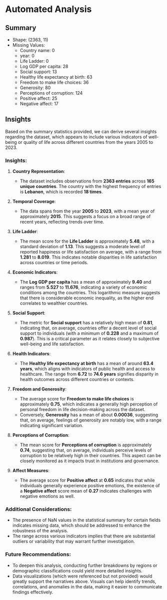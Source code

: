# Automated Analysis

## Summary
- Shape: (2363, 11)
- Missing Values:
  - Country name: 0
  - year: 0
  - Life Ladder: 0
  - Log GDP per capita: 28
  - Social support: 13
  - Healthy life expectancy at birth: 63
  - Freedom to make life choices: 36
  - Generosity: 80
  - Perceptions of corruption: 124
  - Positive affect: 25
  - Negative affect: 17

## Insights
Based on the summary statistics provided, we can derive several insights regarding the dataset, which appears to include various indicators of well-being or quality of life across different countries from the years 2005 to 2023.

### Insights:

1. **Country Representation**:
   - The dataset includes observations from **2363 entries** across **165 unique countries**. The country with the highest frequency of entries is **Lebanon**, which is recorded **18 times**.

2. **Temporal Coverage**:
   - The data spans from the year **2005** to **2023**, with a mean year of approximately **2015**. This suggests a focus on a broad range of recent years, reflecting trends over time.

3. **Life Ladder**:
   - The mean score for the **Life Ladder** is approximately **5.48**, with a standard deviation of **1.13**. This suggests a moderate level of reported happiness or life satisfaction on average, with a range from **1.281** to **8.019**. This indicates notable disparities in life satisfaction across countries or time periods.

4. **Economic Indicators**:
   - The **Log GDP per capita** has a mean of approximately **9.40** and ranges from **5.527** to **11.676**, indicating a variety of economic conditions among the countries. This logarithmic measure suggests that there is considerable economic inequality, as the higher end correlates to wealthier countries.

5. **Social Support**:
   - The metric for **Social support** has a relatively high mean of **0.81**, indicating that, on average, countries offer a decent level of social support to individuals (with a minimum of **0.228** and a maximum of **0.987**). This is a critical parameter as it relates closely to subjective well-being and life satisfaction.

6. **Health Indicators**:
   - The **Healthy life expectancy at birth** has a mean of around **63.4 years**, which aligns with indicators of public health and access to healthcare. The range from **6.72** to **74.6 years** signifies disparity in health outcomes across different countries or contexts.

7. **Freedom and Generosity**:
   - The average score for **Freedom to make life choices** is approximately **0.75**, which indicates a generally high perception of personal freedom in life decision-making across the dataset.
   - Conversely, **Generosity** has a mean of about **0.00036**, suggesting that, on average, feelings of generosity are notably low, with a range indicating significant variation.

8. **Perceptions of Corruption**:
   - The mean score for **Perceptions of corruption** is approximately **0.74**, suggesting that, on average, individuals perceive levels of corruption to be relatively high in their countries. This aspect can be closely monitored as it impacts trust in institutions and governance.

9. **Affect Measures**:
   - The average score for **Positive affect** at **0.65** indicates that while individuals generally experience positive emotions, the existence of a **Negative affect** score mean of **0.27** indicates challenges with negative emotions as well.

### Additional Considerations:
- The presence of NaN values in the statistical summary for certain fields indicates missing data, which should be addressed to enhance the robustness of the analysis.
- The range across various indicators implies that there are substantial outliers or variability that may warrant further investigation.
  
### Future Recommendations:
- To deepen this analysis, conducting further breakdowns by regions or demographic classifications could yield more detailed insights.
- Data visualizations (which were referenced but not provided) would greatly support the narratives above. Visuals can help identify trends, correlations, and anomalies in the data, making it easier to communicate findings effectively.
